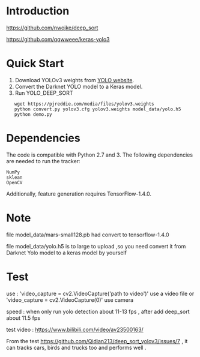 
# Introduction

  https://github.com/nwojke/deep_sort
  
  https://github.com/qqwweee/keras-yolo3

# Quick Start

1. Download YOLOv3 weights from [YOLO website](http://pjreddie.com/darknet/yolo/).
2. Convert the Darknet YOLO model to a Keras model.
3. Run YOLO_DEEP_SORT 

```
   wget https://pjreddie.com/media/files/yolov3.weights
   python convert.py yolov3.cfg yolov3.weights model_data/yolo.h5
   python demo.py
```

# Dependencies

The code is compatible with Python 2.7 and 3. The following dependencies are needed to run the tracker:

    NumPy
    sklean
    OpenCV

Additionally, feature generation requires TensorFlow-1.4.0.

# Note 
 file model_data/mars-small128.pb  had convert to tensorflow-1.4.0
 
 file model_data/yolo.h5 is to large to upload ,so you need convert it from Darknet Yolo model to a keras model by yourself
 
# Test
 use : 'video_capture = cv2.VideoCapture('path to video')' use a video file or 'video_capture = cv2.VideoCapture(0)' use camera
 
 speed : when only run yolo detection about 11-13 fps  , after add deep_sort about 11.5 fps
 
 test video : https://www.bilibili.com/video/av23500163/
 
 From the test https://github.com/Qidian213/deep_sort_yolov3/issues/7 , it can tracks cars, birds and trucks too and performs well .



